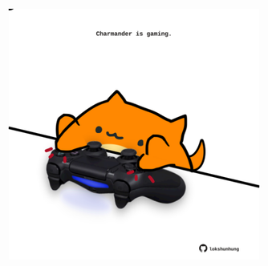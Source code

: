 <!-- built at 11/04/2024, 13:00:49 UTC -->
<p align="center">
  <img width="500" height="500" src="./ReadmeImage.svg">
</p>
